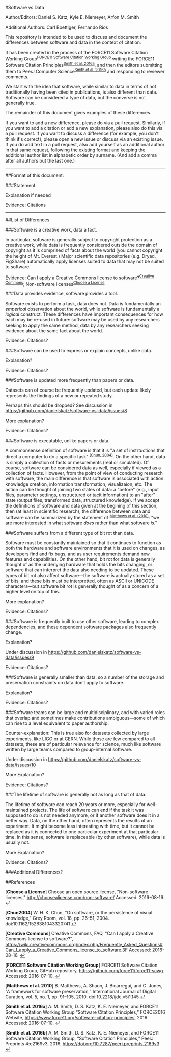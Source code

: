 #Software vs Data

Author/Editors:
Daniel S. Katz,
Kyle E. Niemeyer,
Arfon M. Smith

Additional Authors:
Carl Boettiger, Fernando Rios


This repository is intended to be used to discuss and document the differences between software and data in the context of citation.

It has been created in the process of the FORCE11 Software Citation Working Group<sup id="F11SCWG-footnote">[FORCE11 Software Citation Working Group](#F11SCWG)</sup>
writing the FORCE11 Software Citation Principles<sup id="F11SCWG-web-footnote">[Smith et al. 2016a](#F11SCWG-web)</sup>,
and then the editors submitting them to PeerJ Computer Science<sup id="F11SCWG-PeerJCSpreprint-footnote">[Smith et al. 2016b](#F11SCWG-PeerJCSpreprint)</sup>
and responding to reviewer comments.

We start with the idea that software, while similar to data in terms of not traditionally having been cited in publications, is also different than data.  Software can be considered a type of data, but the converse is not generally true. 

The remainder of this document gives examples of these differences.

If you want to add a new difference, please do via a pull request.  Similarly, if you want to add a citation or add a new explanation, please also do this via a pull request.  If you want to discuss a difference (for example, you don't think it's correct), please open a new issue or discuss via an existing issue.  If you do add text in a pull request, also add yourself as an additional author in that same request, following the existing format and keeping the additional author list in alphabetic order by surname. (And add a comma after all authors but the last one.)

---

##Format of this document:

###Statement

Explanation if needed

Evidence: Citations

---

##List of Differences

###Software is a creative work, data a fact.

In particular, software is generally subject to copyright protection as a creative work, while data is frequently considered outside the domain of copyright as it is comprised of facts about the world (you cannot copyright the 
height of Mt. Everest.) Major scientific data repositories (e.g. Dryad, FigShare) automatically apply licenses suited to data that may not be suited to software.  

Evidence: Can I apply a Creative Commons license to software?<sup id="cc-software-footnote">[Creative Commons](#cc-software)</sup>; Non-software licenses<sup id="choosealicense-footnote">[Choose a License](#choosealicense)</sup>


###Data provides evidence, software provides a tool.

Software exists to perform a task, data does not. Data is fundamentally an *emperical* observation about the world, while software is fundamentally a *logical* construct. These differences have important consequences for how each may be re-used in future: software may be used by any researchers seeking to apply the same method, data by any researchers seeking evidence about the same fact about the world.

Evidence: Citations?

###Software can be used to express or explain concepts, unlike data.

Explanation?

Evidence: Citations?

###Software is updated more frequently than papers or data.

Datasets can of course be frequently updated, but each update likely represents the findings of a new or repeated study.

Perhaps this should be dropped?  See discussion in https://github.com/danielskatz/software-vs-data/issues/8

More explanation?

Evidence: Citations?

###Software is executable, unlike papers or data.

A commonsense definition of software is that it is "a set of instrtuctions that direct a computer to do a specific task" <sup id="chun2004-footnote">[(Chun, 2004)](#chun2004)</sup>. On the other hand, data is simply a collection of facts or mesurements (real or simulated). Of course, software can be considered data as well, especially if viewed as a collection of facts. However, from the point of view of conducting research with software, the main difference is that software is associated with action: knowledge creation, information transformation, visualizaion, etc.  The action can be thought of joining two states of data: a "before" (e.g., input files, parameter settings, unstructured or tacit information) to an "after" state (output files, transformed data, structured knowledge). If we accept the definitions of software and data given at the begining of this section, then (at least in scientific research), the difference between data and software can be summarized by the statement of <sup id="matthews2010-footnote">[Matthews et al. (2010)](#matthews2010)</sup>: "we are more interested in what software *does* rather than what software *is*."


###Software suffers from a different type of bit rot than data.

Software must be constantly maintained so that it continues to function as both the hardware and software environments that it is used on changes, as developers find and fix bugs, and as user requirements demand new features and capabilities.  On the other hand, bit rot for data is generally thought of as the underlying hardware that holds the bits changing, or software that can interpret the data also needing to be updated.  These types of bit rot also affect software&mdash;the software is actually stored as a set of bits, and these bits must be interpretted, often as ASCII or UNICODE characters&mdash;but software bit rot is generally thought of as a concern of a higher level on top of this.

More explanation?

Evidence: Citations?

###Software is frequently built to use other software, leading to complex dependencies, and these dependent software packages also frequently change.

Explanation?

Under discussion in https://github.com/danielskatz/software-vs-data/issues/9

Evidence: Citations?

###Software is generally smaller than data, so a number of the storage and preservation constraints on data don’t apply to software.

Explanation?

Evidence: Citations?

###Software teams can be large and multidisciplinary, and with varied roles that overlap and sometimes make contributions ambiguous—some of which can rise to a level equivalent to paper authorship.

Counter-explanation: This is true also for datasets collected by large experiments, like LIGO or at CERN. While those are few compared to all datasets, these are of particular relevance for science, much like software written by large teams compared to group-internal software.

Under discussion in https://github.com/danielskatz/software-vs-data/issues/10

More Explanation?

Evidence: Citations?

###The lifetime of software is generally not as long as that of data.

The lifetime of software can reach 20 years or more, especially for well-maintained projects. The life of software can end if the task it was supposed to do is not needed anymore, or if another software does it in a better way. Data, on the other hand, often represents the results of an experiment. It might become less interesting with time, but it cannot be replaced as it is connected to one particular experiment at that particular time. In this sense, software is replaceable (by other software), while data is usually not.

More Explanation?

Evidence: Citations?

###Additional Differences?

##References

[<b id="choosealicense">Choose a License</b>] Choose an open source license, "Non-software licenses," http://choosealicense.com/non-software/ Accessed: 2016-08-16. [↩](#choosealicense-footnote)

[<b id="chun2004">Chun2004</b>] W. H. K. Chun, "On software, or the persistence of visual knowledge," Grey Room, vol. 18, pp. 26–51, 2004. doi:10.1162/1526381043320741 [↩](#chun2004-footnote)


[<b id="cc-software">Creative Commons</b>] Creative Commons, FAQ, "Can I apply a Creative Commons license to software?", https://wiki.creativecommons.org/index.php/Frequently_Asked_Questions#Can_I_apply_a_Creative_Commons_license_to_software.3F Accessed: 2016-08-16. [↩](#cc-software-footnote)

[<b id="F11SCWG">FORCE11 Software Citation Working Group</b>] FORCE11 Software Citation Working Group, GitHub repository, https://github.com/force11/force11-scwg. Accessed: 2016-07-10. [↩](#F11SCWG-footnote)

[<b id="matthews2010">Matthews et al. 2010</b>] B. Matthews, A. Shaon, J. Bicarregui, and C. Jones, “A framework for software preservation,” International Journal of Digital Curation, vol. 5, no. 1, pp. 91–105, 2010. doi:10.2218/ijdc.v5i1.145 [↩](#matthews2010-footnote)

[<b id="F11SCWG-web">Smith et al. 2016a</b>] A. M. Smith, D. S. Katz, K. E. Niemeyer, and FORCE11 Software
Citation Working Group “Software Citation Principles,” FORCE2016 Website, https://www.force11.org/software-citation-principles, 2016. Accessed: 2016-07-10. [↩](#F11SCWG-web-footnote)

[<b id="F11SCWG-PeerJCSpreprint">Smith et al. 2016b</b>] A. M. Smith, D. S. Katz, K. E. Niemeyer, and FORCE11 Software Citation Working Group, “Software Citation Principles,” PeerJ Preprints 4:e2169v3, 2016. https://doi.org/10.7287/peerj.preprints.2169v3 [↩](#F11SCWG-PeerJCSpreprint-footnote)


